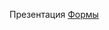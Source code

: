 Презентация  [Формы](https://drive.google.com/file/d/1Bne_SbjkW86AsoP-zQcnvf9mhZuB5-nH/view?usp=share_link)   

